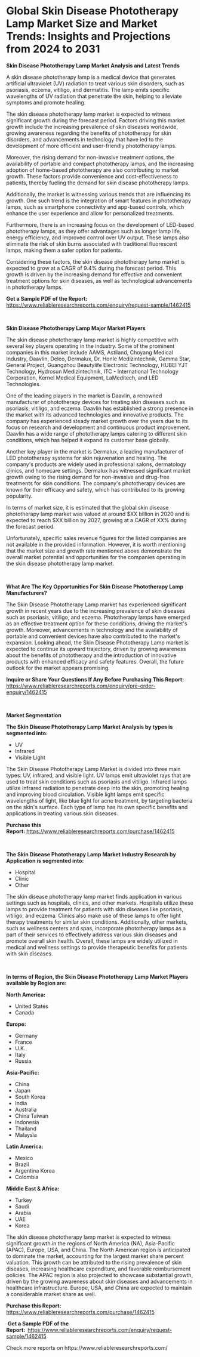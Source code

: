 <p><h1>Global Skin Disease Phototherapy Lamp Market Size and Market Trends: Insights and Projections from 2024 to 2031</h1></p><p><strong>Skin Disease Phototherapy Lamp Market Analysis and Latest Trends</strong></p>
<p><p>A skin disease phototherapy lamp is a medical device that generates artificial ultraviolet (UV) radiation to treat various skin disorders, such as psoriasis, eczema, vitiligo, and dermatitis. The lamp emits specific wavelengths of UV radiation that penetrate the skin, helping to alleviate symptoms and promote healing.</p><p>The skin disease phototherapy lamp market is expected to witness significant growth during the forecast period. Factors driving this market growth include the increasing prevalence of skin diseases worldwide, growing awareness regarding the benefits of phototherapy for skin disorders, and advancements in technology that have led to the development of more efficient and user-friendly phototherapy lamps.</p><p>Moreover, the rising demand for non-invasive treatment options, the availability of portable and compact phototherapy lamps, and the increasing adoption of home-based phototherapy are also contributing to market growth. These factors provide convenience and cost-effectiveness to patients, thereby fueling the demand for skin disease phototherapy lamps.</p><p>Additionally, the market is witnessing various trends that are influencing its growth. One such trend is the integration of smart features in phototherapy lamps, such as smartphone connectivity and app-based controls, which enhance the user experience and allow for personalized treatments.</p><p>Furthermore, there is an increasing focus on the development of LED-based phototherapy lamps, as they offer advantages such as longer lamp life, energy efficiency, and improved control over UV output. These lamps also eliminate the risk of skin burns associated with traditional fluorescent lamps, making them a safer option for patients.</p><p>Considering these factors, the skin disease phototherapy lamp market is expected to grow at a CAGR of 9.4% during the forecast period. This growth is driven by the increasing demand for effective and convenient treatment options for skin diseases, as well as technological advancements in phototherapy lamps.</p></p>
<p><strong>Get a Sample PDF of the Report:&nbsp;</strong> <a href="https://www.reliableresearchreports.com/enquiry/request-sample/1462415">https://www.reliableresearchreports.com/enquiry/request-sample/1462415</a></p>
<p>&nbsp;</p>
<p><strong>Skin Disease Phototherapy Lamp Major Market Players</strong></p>
<p><p>The skin disease phototherapy lamp market is highly competitive with several key players operating in the industry. Some of the prominent companies in this market include AAMS, Astiland, Choyang Medical Industry, Daavlin, Deleo, Dermalux, Dr. Honle Medizintechnik, Gamma Star, General Project, Guangzhou Beautylife Electronic Technology, HUBEI YJT Technology, Hydrosun Medizintechnik, ITC - International Technology Corporation, Kernel Medical Equipment, LaMeditech, and LED Technologies.</p><p>One of the leading players in the market is Daavlin, a renowned manufacturer of phototherapy devices for treating skin diseases such as psoriasis, vitiligo, and eczema. Daavlin has established a strong presence in the market with its advanced technologies and innovative products. The company has experienced steady market growth over the years due to its focus on research and development and continuous product improvement. Daavlin has a wide range of phototherapy lamps catering to different skin conditions, which has helped it expand its customer base globally.</p><p>Another key player in the market is Dermalux, a leading manufacturer of LED phototherapy systems for skin rejuvenation and healing. The company's products are widely used in professional salons, dermatology clinics, and homecare settings. Dermalux has witnessed significant market growth owing to the rising demand for non-invasive and drug-free treatments for skin conditions. The company's phototherapy devices are known for their efficacy and safety, which has contributed to its growing popularity.</p><p>In terms of market size, it is estimated that the global skin disease phototherapy lamp market was valued at around $XX billion in 2020 and is expected to reach $XX billion by 2027, growing at a CAGR of XX% during the forecast period.</p><p>Unfortunately, specific sales revenue figures for the listed companies are not available in the provided information. However, it is worth mentioning that the market size and growth rate mentioned above demonstrate the overall market potential and opportunities for the companies operating in the skin disease phototherapy lamp market.</p></p>
<p>&nbsp;</p>
<p><strong>What Are The Key Opportunities For Skin Disease Phototherapy Lamp Manufacturers?</strong></p>
<p><p>The Skin Disease Phototherapy Lamp market has experienced significant growth in recent years due to the increasing prevalence of skin diseases such as psoriasis, vitiligo, and eczema. Phototherapy lamps have emerged as an effective treatment option for these conditions, driving the market's growth. Moreover, advancements in technology and the availability of portable and convenient devices have also contributed to the market's expansion. Looking ahead, the Skin Disease Phototherapy Lamp market is expected to continue its upward trajectory, driven by growing awareness about the benefits of phototherapy and the introduction of innovative products with enhanced efficacy and safety features. Overall, the future outlook for the market appears promising.</p></p>
<p><strong>Inquire or Share Your Questions If Any Before Purchasing This Report:</strong> <a href="https://www.reliableresearchreports.com/enquiry/pre-order-enquiry/1462415">https://www.reliableresearchreports.com/enquiry/pre-order-enquiry/1462415</a></p>
<p>&nbsp;</p>
<p><strong>Market Segmentation</strong></p>
<p><strong>The Skin Disease Phototherapy Lamp Market Analysis by types is segmented into:</strong></p>
<p><ul><li>UV</li><li>Infrared</li><li>Visible Light</li></ul></p>
<p><p>The Skin Disease Phototherapy Lamp Market is divided into three main types: UV, infrared, and visible light. UV lamps emit ultraviolet rays that are used to treat skin conditions such as psoriasis and vitiligo. Infrared lamps utilize infrared radiation to penetrate deep into the skin, promoting healing and improving blood circulation. Visible light lamps emit specific wavelengths of light, like blue light for acne treatment, by targeting bacteria on the skin's surface. Each type of lamp has its own specific benefits and applications in treating various skin diseases.</p></p>
<p><strong>Purchase this Report:&nbsp;</strong><a href="https://www.reliableresearchreports.com/purchase/1462415">https://www.reliableresearchreports.com/purchase/1462415</a></p>
<p>&nbsp;</p>
<p><strong>The Skin Disease Phototherapy Lamp Market Industry Research by Application is segmented into:</strong></p>
<p><ul><li>Hospital</li><li>Clinic</li><li>Other</li></ul></p>
<p><p>The skin disease phototherapy lamp market finds application in various settings such as hospitals, clinics, and other markets. Hospitals utilize these lamps to provide treatment for patients with skin diseases like psoriasis, vitiligo, and eczema. Clinics also make use of these lamps to offer light therapy treatments for similar skin conditions. Additionally, other markets, such as wellness centers and spas, incorporate phototherapy lamps as a part of their services to effectively address various skin diseases and promote overall skin health. Overall, these lamps are widely utilized in medical and wellness settings to provide therapeutic benefits for patients with skin diseases.</p></p>
<p>&nbsp;</p>
<p><strong>In terms of Region, the Skin Disease Phototherapy Lamp Market Players available by Region are:</strong></p>
<p>
    <p> <strong> North America: </strong>
        <ul>
            <li>United States</li>
            <li>Canada</li>
        </ul>
        </p> 
    <p> <strong> Europe: </strong>
        <ul>
            <li>Germany</li>
            <li>France</li>
            <li>U.K.</li>
            <li>Italy</li>
            <li>Russia</li>
        </ul>
        </p> 
    <p> <strong> Asia-Pacific: </strong>
        <ul>
            <li>China</li>
            <li>Japan</li>
            <li>South Korea</li>
            <li>India</li>
            <li>Australia</li>
            <li>China Taiwan</li>
            <li>Indonesia</li>
            <li>Thailand</li>
            <li>Malaysia</li>
        </ul>
        </p> 
    <p> <strong> Latin America: </strong>
        <ul>
            <li>Mexico</li>
            <li>Brazil</li>
            <li>Argentina Korea</li>
            <li>Colombia</li>
        </ul>
        </p> 
    <p> <strong> Middle East & Africa: </strong>
        <ul>
            <li>Turkey</li>
            <li>Saudi</li>
            <li>Arabia</li>
            <li>UAE</li>
            <li>Korea</li>
        </ul>
    </p>
    </p>
<p><p>The skin disease phototherapy lamp market is expected to witness significant growth in the regions of North America (NA), Asia-Pacific (APAC), Europe, USA, and China. The North American region is anticipated to dominate the market, accounting for the largest market share percent valuation. This growth can be attributed to the rising prevalence of skin diseases, increasing healthcare expenditure, and favorable reimbursement policies. The APAC region is also projected to showcase substantial growth, driven by the growing awareness about skin diseases and advancements in healthcare infrastructure. Europe, USA, and China are expected to maintain a considerable market share as well.</p></p>
<p><strong>Purchase this Report: </strong><a href="https://www.reliableresearchreports.com/purchase/1462415">https://www.reliableresearchreports.com/purchase/1462415</a></p>
<p>&nbsp;<strong>Get a Sample PDF of the Report:&nbsp;&nbsp;</strong><a href="https://www.reliableresearchreports.com/enquiry/request-sample/1462415">https://www.reliableresearchreports.com/enquiry/request-sample/1462415</a></p>
<p><strong></strong></p>
<p>Check more reports on https://www.reliableresearchreports.com/</p>